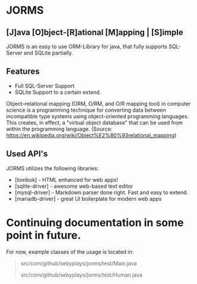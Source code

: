 # JORMS
## [J]ava [O]bject-[R]ational [M]apping | [S]imple

JORMS is an easy to use ORM-Library for java, that fully supports SQL-Server and
SQLite partially.

## Features

- Full SQL-Server Support
- SQLite Support to a certain extend.

Object–relational mapping (ORM, O/RM, and O/R mapping tool) 
in computer science is a programming technique for converting data 
between incompatible type systems using object-oriented programming languages. 
This creates, in effect, a "virtual object database" that can be used from within the programming language.
(Source: https://en.wikipedia.org/wiki/Object%E2%80%93relational_mapping)
## Used API's

JORMS utilizes the following libraries:

- [lombok] - HTML enhanced for web apps!
- [sqlite-driver] - awesome web-based text editor
- [mysql-driver] - Markdown parser done right. Fast and easy to extend.
- [mariadb-driver] - great UI boilerplate for modern web apps


# Continuing documentation in some point in future. 
For now, example classes of the usage is located in:
> src/com/github/sebyplays/jorms/test/Main.java
> 
> src/com/github/sebyplays/jorms/test/Human.java
